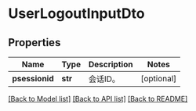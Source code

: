 # UserLogoutInputDto

## Properties
Name | Type | Description | Notes
------------ | ------------- | ------------- | -------------
**psessionid** | **str** | 会话ID。 | [optional] 

[[Back to Model list]](../README.md#documentation-for-models) [[Back to API list]](../README.md#documentation-for-api-endpoints) [[Back to README]](../README.md)


